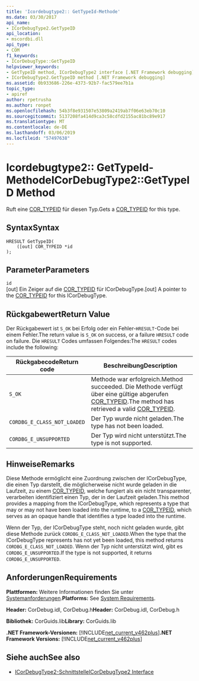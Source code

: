 ```yaml
---
title: 'Icordebugtype2:: GetTypeId-Methode'
ms.date: 03/30/2017
api_name:
- ICorDebugType2.GetTypeID
api_location:
- mscordbi.dll
api_type:
- COM
f1_keywords:
- ICorDebugType::GetTypeID
helpviewer_keywords:
- GetTypeID method, ICorDebugType2 interface [.NET Framework debugging]
- ICorDebugType2.GetTypeID method [.NET Framework debugging]
ms.assetid: 0b933686-226e-4373-92b7-fac579ee7b1a
topic_type:
- apiref
author: rpetrusha
ms.author: ronpet
ms.openlocfilehash: 54b3f8e931507e53809a2419ab7f06e63eb70c10
ms.sourcegitcommit: 5137208fa414d9ca3c58cdfd2155ac81bc89e917
ms.translationtype: MT
ms.contentlocale: de-DE
ms.lasthandoff: 03/06/2019
ms.locfileid: "57497638"
---
```

# <a name="icordebugtype2gettypeid-method"></a><span data-ttu-id="83bdb-102">Icordebugtype2:: GetTypeId-Methode</span><span class="sxs-lookup"><span data-stu-id="83bdb-102">ICorDebugType2::GetTypeID Method</span></span>
<span data-ttu-id="83bdb-103">Ruft eine [COR_TYPEID](../../../../docs/framework/unmanaged-api/debugging/cor-typeid-structure.md) für diesen Typ.</span><span class="sxs-lookup"><span data-stu-id="83bdb-103">Gets a [COR_TYPEID](../../../../docs/framework/unmanaged-api/debugging/cor-typeid-structure.md) for this type.</span></span>  
  
## <a name="syntax"></a><span data-ttu-id="83bdb-104">Syntax</span><span class="sxs-lookup"><span data-stu-id="83bdb-104">Syntax</span></span>  
  
```  
HRESULT GetTypeID(  
    ([out] COR_TYPEID *id  
);  
```  
  
## <a name="parameters"></a><span data-ttu-id="83bdb-105">Parameter</span><span class="sxs-lookup"><span data-stu-id="83bdb-105">Parameters</span></span>  
 `id`  
 <span data-ttu-id="83bdb-106">[out] Ein Zeiger auf die [COR_TYPEID](../../../../docs/framework/unmanaged-api/debugging/cor-typeid-structure.md) für ICorDebugType.</span><span class="sxs-lookup"><span data-stu-id="83bdb-106">[out] A pointer to the [COR_TYPEID](../../../../docs/framework/unmanaged-api/debugging/cor-typeid-structure.md) for this ICorDebugType.</span></span>  
  
## <a name="return-value"></a><span data-ttu-id="83bdb-107">Rückgabewert</span><span class="sxs-lookup"><span data-stu-id="83bdb-107">Return Value</span></span>  
 <span data-ttu-id="83bdb-108">Der Rückgabewert ist `S_OK` bei Erfolg oder ein Fehler-`HRESULT`-Code bei einem Fehler.</span><span class="sxs-lookup"><span data-stu-id="83bdb-108">The return value is `S_OK` on success, or a failure `HRESULT` code on failure.</span></span> <span data-ttu-id="83bdb-109">Die `HRESULT` Codes umfassen Folgendes:</span><span class="sxs-lookup"><span data-stu-id="83bdb-109">The `HRESULT` codes include the following:</span></span>  
  
|<span data-ttu-id="83bdb-110">Rückgabecode</span><span class="sxs-lookup"><span data-stu-id="83bdb-110">Return code</span></span>|<span data-ttu-id="83bdb-111">Beschreibung</span><span class="sxs-lookup"><span data-stu-id="83bdb-111">Description</span></span>|  
|-----------------|-----------------|  
|`S_OK`|<span data-ttu-id="83bdb-112">Methode war erfolgreich.</span><span class="sxs-lookup"><span data-stu-id="83bdb-112">Method succeeded.</span></span> <span data-ttu-id="83bdb-113">Die Methode verfügt über eine gültige abgerufen [COR_TYPEID](../../../../docs/framework/unmanaged-api/debugging/cor-typeid-structure.md).</span><span class="sxs-lookup"><span data-stu-id="83bdb-113">The method has retrieved a valid [COR_TYPEID](../../../../docs/framework/unmanaged-api/debugging/cor-typeid-structure.md).</span></span>|  
|`CORDBG_E_CLASS_NOT_LOADED`|<span data-ttu-id="83bdb-114">Der Typ wurde nicht geladen.</span><span class="sxs-lookup"><span data-stu-id="83bdb-114">The type has not been loaded.</span></span>|  
|`CORDBG_E_UNSUPPORTED`|<span data-ttu-id="83bdb-115">Der Typ wird nicht unterstützt.</span><span class="sxs-lookup"><span data-stu-id="83bdb-115">The type is not supported.</span></span>|  
  
## <a name="remarks"></a><span data-ttu-id="83bdb-116">Hinweise</span><span class="sxs-lookup"><span data-stu-id="83bdb-116">Remarks</span></span>  
 <span data-ttu-id="83bdb-117">Diese Methode ermöglicht eine Zuordnung zwischen der ICorDebugType, die einen Typ darstellt, die möglicherweise nicht wurde geladen in die Laufzeit, zu einem [COR_TYPEID](../../../../docs/framework/unmanaged-api/debugging/cor-typeid-structure.md), welche fungiert als ein nicht transparenter, verarbeiten identifiziert einen Typ, der in der Laufzeit geladen.</span><span class="sxs-lookup"><span data-stu-id="83bdb-117">This method provides a mapping from the ICorDebugType, which represents a type that may or may not have been loaded into the runtime, to a [COR_TYPEID](../../../../docs/framework/unmanaged-api/debugging/cor-typeid-structure.md), which serves as an opaque handle that identifies a type loaded into the runtime.</span></span>  
  
 <span data-ttu-id="83bdb-118">Wenn der Typ, der ICorDebugType steht, noch nicht geladen wurde, gibt diese Methode zurück `CORDBG_E_CLASS_NOT_LOADED`.</span><span class="sxs-lookup"><span data-stu-id="83bdb-118">When the type that the ICorDebugType represents has not yet been loaded, this method returns `CORDBG_E_CLASS_NOT_LOADED`.</span></span>  <span data-ttu-id="83bdb-119">Wenn der Typ nicht unterstützt wird, gibt es `CORDBG_E_UNSUPPORTED`.</span><span class="sxs-lookup"><span data-stu-id="83bdb-119">If the type is not supported, it returns `CORDBG_E_UNSUPPORTED`.</span></span>  
  
## <a name="requirements"></a><span data-ttu-id="83bdb-120">Anforderungen</span><span class="sxs-lookup"><span data-stu-id="83bdb-120">Requirements</span></span>  
 <span data-ttu-id="83bdb-121">**Plattformen:** Weitere Informationen finden Sie unter [Systemanforderungen](../../../../docs/framework/get-started/system-requirements.md).</span><span class="sxs-lookup"><span data-stu-id="83bdb-121">**Platforms:** See [System Requirements](../../../../docs/framework/get-started/system-requirements.md).</span></span>  
  
 <span data-ttu-id="83bdb-122">**Header:** CorDebug.idl, CorDebug.h</span><span class="sxs-lookup"><span data-stu-id="83bdb-122">**Header:** CorDebug.idl, CorDebug.h</span></span>  
  
 <span data-ttu-id="83bdb-123">**Bibliothek:** CorGuids.lib</span><span class="sxs-lookup"><span data-stu-id="83bdb-123">**Library:** CorGuids.lib</span></span>  
  
 <span data-ttu-id="83bdb-124">**.NET Framework-Versionen:** [!INCLUDE[net_current_v462plus](../../../../includes/net-current-v462plus-md.md)]</span><span class="sxs-lookup"><span data-stu-id="83bdb-124">**.NET Framework Versions:** [!INCLUDE[net_current_v462plus](../../../../includes/net-current-v462plus-md.md)]</span></span>  
  
## <a name="see-also"></a><span data-ttu-id="83bdb-125">Siehe auch</span><span class="sxs-lookup"><span data-stu-id="83bdb-125">See also</span></span>
- [<span data-ttu-id="83bdb-126">ICorDebugType2-Schnittstelle</span><span class="sxs-lookup"><span data-stu-id="83bdb-126">ICorDebugType2 Interface</span></span>](../../../../docs/framework/unmanaged-api/debugging/icordebugtype2-interface.md)
